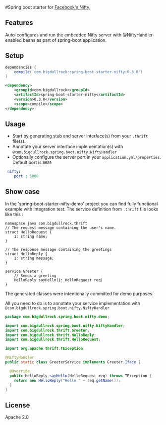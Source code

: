 
#Spring boot starter for [Facebook's Nifty.](https://github.com/facebook/nifty)


## Features
Auto-configures and run the embedded Nifty server with @NiftyHandler-enabled beans as part of spring-boot application.

## Setup
```gradle
dependencies {
    compile('com.bigdullrock:spring-boot-starter-nifty:0.3.0')
}
```
```xml
<dependency>
    <groupId>com.bigdullrock</groupId>
    <artifactId>spring-boot-starter-nifty</artifactId>
    <version>0.3.0</version>
    <scope>compile</scope>
</dependency>
```

## Usage
* Start by generating stub and server interface(s) from your `.thrift` file(s).
* Annotate your server interface implementation(s) with `@com.bigdullrock.spring.boot.nifty.NiftyHandler`
* Optionally configure the server port in your `application.yml/properties`. Default port is `8080`

```yaml
 nifty:
    port : 5000
```

## Show case
In the 'spring-boot-starter-nifty-demo' project you can find fully functional example with integration test.
The service definition from `.thrift` file looks like this :
```thrift
namespace java com.bigdullrock.thrift
// The request message containing the user's name.
struct HelloRequest {
    1: string name;
}

// The response message containing the greetings
struct HelloReply {
    1: string message;
}

service Greeter {
    // Sends a greeting
    HelloReply sayHello(1: HelloRequest req)
}
```
The generated classes were intentionally  committed for demo purposes.

All you need to do is to annotate your service implementation with `@com.bigdullrock.spring.boot.nifty.NiftyHandler`

```java
package com.bigdullrock.spring.boot.nifty.demo;

import com.bigdullrock.spring.boot.nifty.NiftyHandler;
import com.bigdullrock.thrift.Greeter;
import com.bigdullrock.thrift.HelloReply;
import com.bigdullrock.thrift.HelloRequest;

import org.apache.thrift.TException;

@NiftyHandler
public static class GreeterService implements Greeter.Iface {

  @Override
  public HelloReply sayHello(HelloRequest req) throws TException {
    return new HelloReply("Hello " + req.getName());
  }
}
```

## License
Apache 2.0
